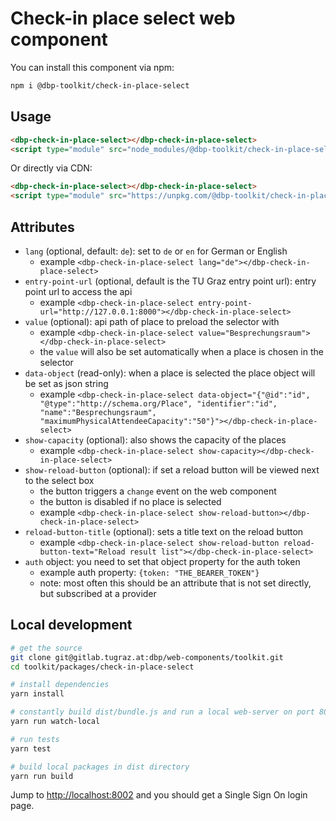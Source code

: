 # Check-in place select web component

You can install this component via npm:

```bash
npm i @dbp-toolkit/check-in-place-select
```

## Usage

```html
<dbp-check-in-place-select></dbp-check-in-place-select>
<script type="module" src="node_modules/@dbp-toolkit/check-in-place-select/dist/dbp-check-in-place-select.js"></script>
```

Or directly via CDN:

```html
<dbp-check-in-place-select></dbp-check-in-place-select>
<script type="module" src="https://unpkg.com/@dbp-toolkit/check-in-place-select@0.2.2/dist/dbp-check-in-place-select.js"></script>
```

## Attributes

- `lang` (optional, default: `de`): set to `de` or `en` for German or English
    - example `<dbp-check-in-place-select lang="de"></dbp-check-in-place-select>`
- `entry-point-url` (optional, default is the TU Graz entry point url): entry point url to access the api
    - example `<dbp-check-in-place-select entry-point-url="http://127.0.0.1:8000"></dbp-check-in-place-select>`
- `value` (optional): api path of place to preload the selector with
    - example `<dbp-check-in-place-select value="Besprechungsraum"></dbp-check-in-place-select>`
    - the `value` will also be set automatically when a place is chosen in the selector
- `data-object` (read-only): when a place is selected the place object will be set as json string
    - example `<dbp-check-in-place-select data-object="{"@id":"id", "@type":"http://schema.org/Place", "identifier":"id", "name":"Besprechungsraum", "maximumPhysicalAttendeeCapacity":"50"}"></dbp-check-in-place-select>`
- `show-capacity` (optional): also shows the capacity of the places
    - example `<dbp-check-in-place-select show-capacity></dbp-check-in-place-select>`
- `show-reload-button` (optional): if set a reload button will be viewed next to the select box
    - the button triggers a `change` event on the web component
    - the button is disabled if no place is selected
    - example `<dbp-check-in-place-select show-reload-button></dbp-check-in-place-select>`
- `reload-button-title` (optional): sets a title text on the reload button
    - example `<dbp-check-in-place-select show-reload-button reload-button-text="Reload result list"></dbp-check-in-place-select>`
- `auth` object: you need to set that object property for the auth token
    - example auth property: `{token: "THE_BEARER_TOKEN"}`
    - note: most often this should be an attribute that is not set directly, but subscribed at a provider

## Local development

```bash
# get the source
git clone git@gitlab.tugraz.at:dbp/web-components/toolkit.git
cd toolkit/packages/check-in-place-select

# install dependencies
yarn install

# constantly build dist/bundle.js and run a local web-server on port 8002 
yarn run watch-local

# run tests
yarn test

# build local packages in dist directory
yarn run build
```

Jump to <http://localhost:8002> and you should get a Single Sign On login page.
